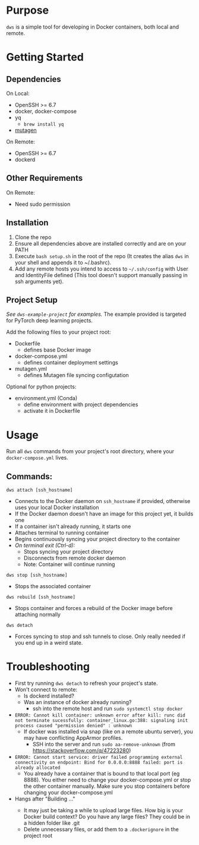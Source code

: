 # Purpose

`dws` is a simple tool for developing in Docker containers, both local and remote.

# Getting Started
## Dependencies
On Local:
* OpenSSH >= 6.7
* docker, docker-compose
* yq
  * `brew install yq`
* [mutagen](https://mutagen.io)

On Remote:
* OpenSSH >= 6.7
* dockerd

## Other Requirements
On Remote:
* Need sudo permission

## Installation
1. Clone the repo
2. Ensure all dependencies above are installed correctly and are on your PATH
3. Execute `bash setup.sh` in the root of the repo (It creates the alias `dws` in your shell and appends it to ~/.bashrc).
4. Add any remote hosts you intend to access to `~/.ssh/config` with User and IdentityFile defined (This tool doesn't support manually passing in ssh arguments yet).

## Project Setup
*See `dws-example-project` for examples.*
The example provided is targeted for PyTorch deep learning projects.

Add the following files to your project root:
* Dockerfile
  * defines base Docker image
* docker-compose.yml
  * defines container deployment settings
* mutagen.yml
  * defines Mutagen file syncing configutation

Optional for python projects:
* environment.yml (Conda)
  * define environment with project dependencies
  * activate it in Dockerfile

# Usage
Run all `dws` commands from your project's root directory, where your `docker-compose.yml` lives.

## Commands:
`dws attach [ssh_hostname]`
* Connects to the Docker daemon on `ssh_hostname` if provided, otherwise uses your local Docker installation
* If the Docker daemon doesn't have an image for this project yet, it builds one
* If a container isn't already running, it starts one
* Attaches terminal to running container
* Begins continuously syncing your project directory to the container
* *On terminal exit (Ctrl-d):*
  * Stops syncing your project directory
  * Disconnects from remote docker daemon
  * Note: Container will continue running

`dws stop [ssh_hostname]`
* Stops the associated container

`dws rebuild [ssh_hostname]`
* Stops container and forces a rebuild of the Docker image before attaching normally

`dws detach`
* Forces syncing to stop and ssh tunnels to close. Only really needed if you end up in a weird state.


# Troubleshooting
* First try running `dws detach` to refresh your project's state.
* Won't connect to remote:
  * Is dockerd installed?
  * Was an instance of docker already running?
    * ssh into the remote host and run `sudo systemctl stop docker`
* `ERROR: Cannot kill container: unknown error after kill: runc did not terminate sucessfully: container_linux.go:388: signaling init process caused "permission denied" : unknown`
  * If docker was installed via snap (like on a remote ubuntu server), you may have conflicting AppArmor profiles.
    * SSH into the server and run `sudo aa-remove-unknown`  (from https://stackoverflow.com/q/47223280)
* `ERROR: Cannot start service: driver failed programming external connectivity on endpoint: Bind for 0.0.0.0:8888 failed: port is already allocated`
  * You already have a container that is bound to that local port (eg 8888). You either need to change your docker-compose.yml or stop the other container manually. Make sure you stop containers before changing your docker-compose.yml
* Hangs after "Building <project>..."
  * It may just be taking a while to upload large files. How big is your Docker build context? Do you have any large files? They could be in a hidden folder like .git
  * Delete unnecessary files, or add them to a `.dockerignore` in the project root
